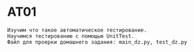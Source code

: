 # AT01
    Изучим что такое автоматическое тестирование.
    Научимся тестированию с помощью UnitTest.
    Файл для проерки домашнего задания: main_dz.py, test_dz.py